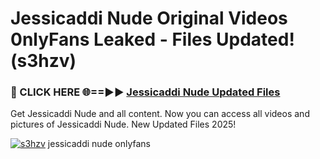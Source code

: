 # Jessicaddi Nude Original Videos 0nlyFans Leaked - Files Updated! (s3hzv)

<h3>🔴 CLICK HERE 🌐==►► <a href="https://tinyurl.com/yc6ubb5a" rel="nofollow">Jessicaddi Nude Updated Files</a></h3>

Get Jessicaddi Nude and all content. Now you can access all videos and pictures of Jessicaddi Nude. New Updated Files 2025!

[![s3hzv](https://i.imgur.com/7eu0CRL.gif)](https://tinyurl.com/yc6ubb5a)
jessicaddi nude onlyfans